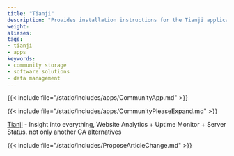 ```yaml
---
title: "Tianji"
description: "Provides installation instructions for the Tianji application in TrueNAS."
weight: 
aliases:
tags:
- tianji
- apps
keywords:
- community storage
- software solutions
- data management
---
```


{{< include file="/static/includes/apps/CommunityApp.md" >}}

{{< include file="/static/includes/apps/CommunityPleaseExpand.md" >}}

<a href="https://github.com/msgbyte/tianji">Tianji</a> - Insight into everything, Website Analytics + Uptime Monitor + Server Status. not only another GA alternatives

{{< include file="/static/includes/ProposeArticleChange.md" >}}
